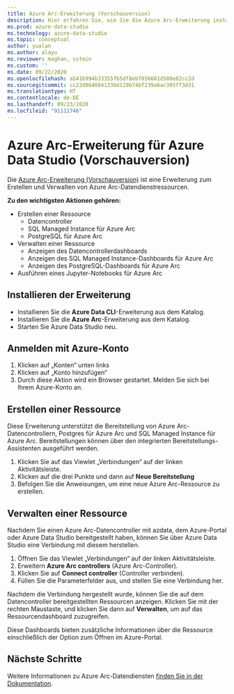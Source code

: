 ```yaml
---
title: Azure Arc-Erweiterung (Vorschauversion)
description: Hier erfahren Sie, wie Sie die Azure Arc-Erweiterung installieren und verwenden, um Azure Arc-Datendienste auszuprobieren.
ms.prod: azure-data-studio
ms.technology: azure-data-studio
ms.topic: conceptual
author: yualan
ms.author: alayu
ms.reviewer: maghan, sstein
ms.custom: ''
ms.date: 09/22/2020
ms.openlocfilehash: a541b994b33355fb5df8ebf856681d588e82cc2d
ms.sourcegitcommit: cc23d8646041336d119b74bf239a6ac305ff3d31
ms.translationtype: HT
ms.contentlocale: de-DE
ms.lasthandoff: 09/23/2020
ms.locfileid: "91111746"
---
```

# <a name="azure-arc-extension-for-azure-data-studio-preview"></a>Azure Arc-Erweiterung für Azure Data Studio (Vorschauversion)

Die [Azure Arc-Erweiterung (Vorschauversion)](https://aka.ms/azurearcdata-docs) ist eine Erweiterung zum Erstellen und Verwalten von Azure Arc-Datendienstressourcen.

**Zu den wichtigsten Aktionen gehören:**
- Erstellen einer Ressource
    - Datencontroller
    - SQL Managed Instance für Azure Arc
    - PostgreSQL für Azure Arc
- Verwalten einer Ressource
    - Anzeigen des Datencontrollerdashboards
    - Anzeigen des SQL Managed Instance-Dashboards für Azure Arc
    - Anzeigen des PostgreSQL-Dashboards für Azure Arc
- Ausführen eines Jupyter-Notebooks für Azure Arc

## <a name="install-the-extension"></a>Installieren der Erweiterung
- Installieren Sie die **Azure Data CLI**-Erweiterung aus dem Katalog.
- Installieren Sie die **Azure Arc**-Erweiterung aus dem Katalog.
- Starten Sie Azure Data Studio neu.

## <a name="sign-in-with-azure-account"></a>Anmelden mit Azure-Konto
1. Klicken auf „Konten“ unten links
1. Klicken auf „Konto hinzufügen“
1. Durch diese Aktion wird ein Browser gestartet. Melden Sie sich bei Ihrem Azure-Konto an.

## <a name="create-a-resource"></a>Erstellen einer Ressource
Diese Erweiterung unterstützt die Bereitstellung von Azure Arc-Datencontrollern, Postgres für Azure Arc und SQL Managed Instance für Azure Arc. Bereitstellungen können über den integrierten Bereitstellungs-Assistenten ausgeführt werden.

1. Klicken Sie auf das Viewlet „Verbindungen“ auf der linken Aktivitätsleiste.
1. Klicken auf die drei Punkte und dann auf **Neue Bereitstellung**
1. Befolgen Sie die Anweisungen, um eine neue Azure Arc-Ressource zu erstellen.

## <a name="manage-a-resource"></a>Verwalten einer Ressource
Nachdem Sie einen Azure Arc-Datencontroller mit azdata, dem Azure-Portal oder Azure Data Studio bereitgestellt haben, können Sie über Azure Data Studio eine Verbindung mit diesem herstellen.

1. Öffnen Sie das Viewlet „Verbindungen“ auf der linken Aktivitätsleiste.
1. Erweitern **Azure Arc controllers** (Azure Arc-Controller).
1. Klicken Sie auf **Connect controller** (Controller verbinden).
1. Füllen Sie die Parameterfelder aus, und stellen Sie eine Verbindung her.

Nachdem die Verbindung hergestellt wurde, können Sie die auf dem Datencontroller bereitgestellten Ressourcen anzeigen. Klicken Sie mit der rechten Maustaste, und klicken Sie dann auf **Verwalten**, um auf das Ressourcendashboard zuzugreifen.  

Diese Dashboards bieten zusätzliche Informationen über die Ressource einschließlich der Option zum Öffnen im Azure-Portal.

## <a name="next-steps"></a>Nächste Schritte
Weitere Informationen zu Azure Arc-Datendiensten [finden Sie in der Dokumentation](https://aka.ms/azurearcdata-docs).
